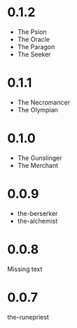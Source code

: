 # 0.1.2
- The Psion
- The Oracle
- The Paragon
- The Seeker

# 0.1.1
- The Necromancer
- The Olympian

# 0.1.0
- The Gunslinger
- The Merchant

# 0.0.9
- the-berserker
- the-alchemist

# 0.0.8
Missing text

# 0.0.7
the-runepriest